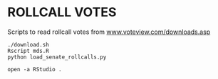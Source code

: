 ROLLCALL VOTES
==============

Scripts to read rollcall votes from  www.voteview.com/downloads.asp

```
./download.sh
Rscript mds.R
python load_senate_rollcalls.py
```

```
open -a RStudio .
```
